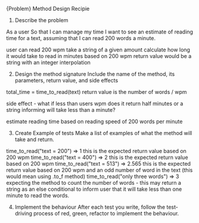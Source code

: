 {Problem} Method Design Recipie

1. Describe the problem

As a user
So that I can manage my time
I want to see an estimate of reading time for a text, assuming that I can read 200 words a minute.

user can read 200 wpm
take a string of a given amount
calculate how long it would take to read in minutes based on 200 wpm
return value would be a string with an integer interpolation


2. Design the method signature
Include the name of the method, its parameters, return value, and side effects

total_time = time_to_read(text)
return value is the number of words / wpm

side effect - what if less than users wpm does it return half minutes or a string informing will take less than a minute?

estimate reading time based on reading speed of 200 words per minute

3. Create Example of tests
Make a list of examples of what the method will take and return.

time_to_read("text = 200") => 1 this is the expected return value based on 200 wpm
time_to_read("text = 400") => 2 this is the expected return value based on 200 wpm
time_to_read("text = 513") => 2.565 this is the expected return value based on 200 wpm and an odd number of word in the text (this would mean using .to_f method)
time_to_read("only three words") => 3 expecting the method to count the number of words - this may return a string as an else conditional to inform user that it will take less than one minute to read the words.

4. Implement the behaviour
After each test you write, follow the test-driving process of red, green, refactor to implement the behaviour.